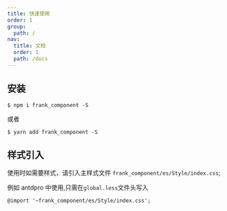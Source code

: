 ```yaml
---
title: 快速使用
order: 1
group:
  path: /
nav:
  title: 文档
  order: 1
  path: /docs
---
```


## 安装

```shell
$ npm i frank_component -S
```

或者

```shell
$ yarn add frank_component -S
```

## 样式引入

使用时如需要样式，请引入主样式文件 `frank_component/es/Style/index.css`;

例如 antdpro 中使用,只需在`global.less`文件头写入

```shell
@import '~frank_component/es/Style/index.css';
```
